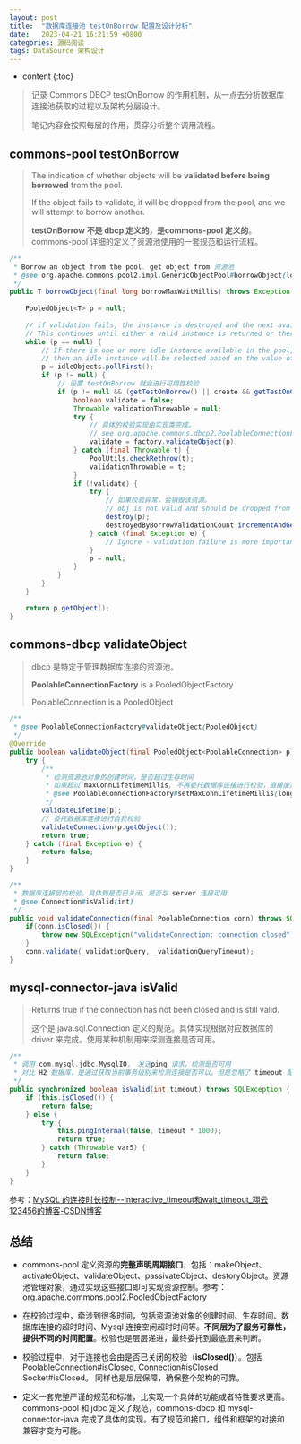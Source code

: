 ```yaml
---
layout: post
title:  "数据库连接池 testOnBorrow 配置及设计分析"
date:   2023-04-21 16:21:59 +0800
categories: 源码阅读
tags: DataSource 架构设计
---
```

* content
{:toc}

> 记录 Commons DBCP testOnBorrow 的作用机制，从一点去分析数据库连接池获取的过程以及架构分层设计。
> 
> 笔记内容会按照每层的作用，贯穿分析整个调用流程。

## commons-pool testOnBorrow

> The indication of whether objects will be **validated before being borrowed** from the pool. 
> 
> If the object fails to validate, it will be dropped from the pool, and we will attempt to borrow another.
> 
> **testOnBorrow 不是 dbcp 定义的，是commons-pool 定义的**。commons-pool 详细的定义了资源池使用的一套规范和运行流程。

```java
/**
 * Borrow an object from the pool. get object from 资源池
 * @see org.apache.commons.pool2.impl.GenericObjectPool#borrowObject(long)
 */
public T borrowObject(final long borrowMaxWaitMillis) throws Exception {
	
	PooledObject<T> p = null;
	
    // if validation fails, the instance is destroyed and the next available instance is examined. 
    // This continues until either a valid instance is returned or there are no more idle instances available.
	while (p == null) {
        // If there is one or more idle instance available in the pool, 
        // then an idle instance will be selected based on the value of getLifo(), activated and returned.
		p = idleObjects.pollFirst();
		if (p != null) {
            // 设置 testOnBorrow 就会进行可用性校验
			if (p != null && (getTestOnBorrow() || create && getTestOnCreate())) {
				boolean validate = false;
				Throwable validationThrowable = null;
				try {
                    // 具体的校验实现由实现类完成。
                    // see org.apache.commons.dbcp2.PoolableConnectionFactory
					validate = factory.validateObject(p);
				} catch (final Throwable t) {
					PoolUtils.checkRethrow(t);
					validationThrowable = t;
				}
				if (!validate) {
					try {
                        // 如果校验异常，会销毁该资源。
                        // obj is not valid and should be dropped from the pool
						destroy(p);
						destroyedByBorrowValidationCount.incrementAndGet();
					} catch (final Exception e) {
						// Ignore - validation failure is more important
					}
					p = null;
				}
			}
		}
	}

	return p.getObject();
}
```

## commons-dbcp validateObject

> dbcp 是特定于管理数据库连接的资源池。
> 
> **PoolableConnectionFactory** is a PooledObjectFactory
> 
> PoolableConnection is a PooledObject

```java
/**
 * @see PoolableConnectionFactory#validateObject(PooledObject)
 */
@Override
public boolean validateObject(final PooledObject<PoolableConnection> p) {
	try {
		/**
		 * 检测资源池对象的创建时间，是否超过生存时间
		 * 如果超过 maxConnLifetimeMillis, 不再委托数据库连接进行校验，直接废弃改资源
		 * @see PoolableConnectionFactory#setMaxConnLifetimeMillis(long)
		 */
		validateLifetime(p);
		// 委托数据库连接进行自我校验
		validateConnection(p.getObject());
		return true;
	} catch (final Exception e) {
		return false;
	}
}

/**
 * 数据库连接层的校验。具体到是否已关闭、是否与 server 连接可用
 * @see Connection#isValid(int)
 */
public void validateConnection(final PoolableConnection conn) throws SQLException {
	if(conn.isClosed()) {
		throw new SQLException("validateConnection: connection closed");
	}
	conn.validate(_validationQuery, _validationQueryTimeout);
}
```



## mysql-connector-java isValid

> Returns true if the connection has not been closed and is still valid.
> 
> 这个是 java.sql.Connection 定义的规范。具体实现根据对应数据库的driver 来完成。使用某种机制用来探测连接是否可用。

```java
/**
 * 调用 com.mysql.jdbc.MysqlIO， 发送ping 请求，检测是否可用
 * 对比 H2 数据库，是通过获取当前事务级别来检测连接是否可以。但是忽略了 timeout 配置，毕竟是 demo 数据库
 */
public synchronized boolean isValid(int timeout) throws SQLException {
	if (this.isClosed()) {
		return false;
	} else {
		try {
			this.pingInternal(false, timeout * 1000);
			return true;
		} catch (Throwable var5) {
			return false;
		}
	}
}
```

参考：[MySQL 的连接时长控制--interactive_timeout和wait_timeout_翔云123456的博客-CSDN博客](https://blog.csdn.net/lanyang123456/article/details/102535434)

## 总结

- commons-pool 定义资源的**完整声明周期接口**，包括：makeObject、activateObject、validateObject、passivateObject、destoryObject。资源池管理对象，通过实现这些接口即可实现资源控制。参考：org.apache.commons.pool2.PooledObjectFactory

- 在校验过程中，牵涉到很多时间，包括资源池对象的创建时间、生存时间、数据库连接的超时时间、Mysql 连接空闲超时时间等。**不同层为了服务可靠性，提供不同的时间配置**。校验也是层层递进，最终委托到最底层来判断。

- 校验过程中，对于连接也会由是否已关闭的校验（**isClosed()**）。包括PoolableConnection#isClosed, Connection#isClosed, Socket#isClosed。 同样也是层层保障，确保整个架构的可靠。

- 定义一套完整严谨的规范和标准，比实现一个具体的功能或者特性要求更高。commons-pool 和 jdbc 定义了规范，commons-dbcp 和 mysql-connector-java 完成了具体的实现。有了规范和接口，组件和框架的对接和兼容才变为可能。
